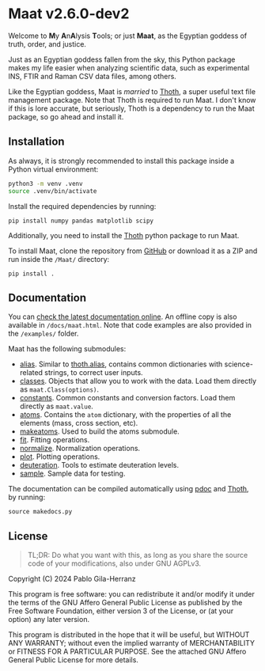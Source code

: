 # Maat v2.6.0-dev2

Welcome to **M**y **A**n**A**lysis **T**ools; or just **Maat**, as the Egyptian goddess of truth, order, and justice.  

Just as an Egyptian goddess fallen from the sky, this Python package makes my life easier when analyzing scientific data, such as experimental INS, FTIR and Raman CSV data files, among others.

Like the Egyptian goddess, Maat is *married* to [Thoth](https://github.com/pablogila/Thoth), a super useful text file management package. Note that Thoth is required to run Maat. I don't know if this is lore accurate, but seriously, Thoth is a dependency to run the Maat package, so go ahead and install it.  


## Installation

As always, it is strongly recommended to install this package inside a Python virtual environment:  
```bash
python3 -m venv .venv
source .venv/bin/activate
```

Install the required dependencies by running:  
```shell
pip install numpy pandas matplotlib scipy
```

Additionally, you need to install the [Thoth](https://github.com/pablogila/Thoth) python package to run Maat.  

To install Maat, clone the repository from [GitHub](https://github.com/pablogila/Maat/) or download it as a ZIP and run inside the `/Maat/` directory:  
```shell
pip install .
```


## Documentation

You can [check the latest documentation online](https://pablogila.github.io/Maat/).
An offline copy is also available in `/docs/maat.html`.
Note that code examples are also provided in the `/examples/` folder.  

Maat has the following submodules:

- [alias](https://pablogila.github.io/Maat/maat/alias.html). Similar to [thoth.alias](https://pablogila.github.io/Thoth/thoth/alias.html), contains common dictionaries with science-related strings, to correct user inputs.
- [classes](https://pablogila.github.io/Maat/maat/classes.html). Objects that allow you to work with the data. Load them directly as `maat.Class(options)`.
- [constants](https://pablogila.github.io/Maat/maat/constants.html). Common constants and conversion factors. Load them directly as `maat.value`.
- [atoms](https://pablogila.github.io/Maat/maat/atoms.html). Contains the `atom` dictionary, with the properties of all the elements (mass, cross section, etc).
- [makeatoms](https://pablogila.github.io/Maat/maat/atoms.html). Used to build the atoms submodule.
- [fit](https://pablogila.github.io/Maat/maat/fit.html). Fitting operations.
- [normalize](https://pablogila.github.io/Maat/maat/normalize.html). Normalization operations.
- [plot](https://pablogila.github.io/Maat/maat/plot.html). Plotting operations.
- [deuteration](https://pablogila.github.io/Maat/maat/deuteration.html). Tools to estimate deuteration levels.
- [sample](https://pablogila.github.io/Maat/maat/sample.html). Sample data for testing.

The documentation can be compiled automatically using [pdoc](https://pdoc.dev/) and [Thoth](https://github.com/pablogila/Thoth), by running:
```shell
source makedocs.py
```


## License

> TL;DR: Do what you want with this, as long as you share the source code of your modifications, also under GNU AGPLv3.  

Copyright (C) 2024  Pablo Gila-Herranz

This program is free software: you can redistribute it and/or modify
it under the terms of the GNU Affero General Public License as published
by the Free Software Foundation, either version 3 of the License, or
(at your option) any later version.

This program is distributed in the hope that it will be useful,
but WITHOUT ANY WARRANTY; without even the implied warranty of
MERCHANTABILITY or FITNESS FOR A PARTICULAR PURPOSE.
See the attached GNU Affero General Public License for more details.
